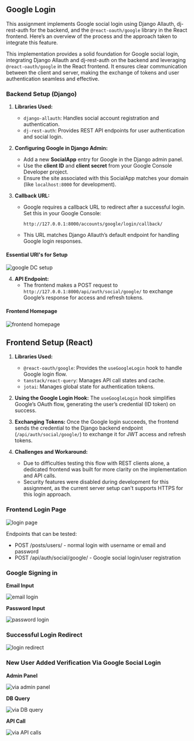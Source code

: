 ## Google Login

This assignment implements Google social login using Django Allauth, dj-rest-auth for the backend, and the `@react-oauth/google` library in the React frontend. Here’s an overview of the process and the approach taken to integrate this feature.

This implementation provides a solid foundation for Google social login, integrating Django Allauth and dj-rest-auth on the backend and leveraging `@react-oauth/google` in the React frontend. It ensures clear communication between the client and server, making the exchange of tokens and user authentication seamless and effective.

### Backend Setup (Django)

1. **Libraries Used:**
   - `django-allauth`: Handles social account registration and authentication.
   - `dj-rest-auth`: Provides REST API endpoints for user authentication and social login.

2. **Configuring Google in Django Admin:**
   - Add a new **SocialApp** entry for Google in the Django admin panel.
   - Use the **client ID** and **client secret** from your Google Console Developer project.
   - Ensure the site associated with this SocialApp matches your domain (like `localhost:8000` for development).

3. **Callback URL:**
   - Google requires a callback URL to redirect after a successful login. Set this in your Google Console:
     ```
     http://127.0.0.1:8000/accounts/google/login/callback/
     ```
   - This URL matches Django Allauth’s default endpoint for handling Google login responses.

#### Essential URI's for Setup

![google DC setup](https://drive.google.com/uc?id=1g8AfzwJTL9Fp7ERxRyn5TOSH6AbpVQtw)

4. **API Endpoint:**
   - The frontend makes a POST request to `http://127.0.0.1:8000/api/auth/social/google/` to exchange Google’s response for access and refresh tokens.

#### Frontend Homepage

![frontend homepage](https://drive.google.com/uc?id=1qq7p9l_wWNEe6A02I0exZLj7BVD1gg18)

## Frontend Setup (React)

1. **Libraries Used:**
   - `@react-oauth/google`: Provides the `useGoogleLogin` hook to handle Google login flow.
   - `tanstack/react-query`: Manages API call states and cache.
   - `jotai`: Manages global state for authentication tokens.

2. **Using the Google Login Hook:**
   The `useGoogleLogin` hook simplifies Google’s OAuth flow, generating the user’s credential (ID token) on success.

3. **Exchanging Tokens:**
   Once the Google login succeeds, the frontend sends the credential to the Django backend endpoint (`/api/auth/social/google/`) to exchange it for JWT access and refresh tokens.

4. **Challenges and Workaround:**
   - Due to difficulties testing this flow with REST clients alone, a dedicated frontend was built for more clarity on the implementation and API calls.
   - Security features were disabled during development for this assignment, as the current server setup can't supports HTTPS for this login approach.

### Frontend Login Page

![login page](https://drive.google.com/uc?id=1vnDcNIP5N7ozKp1dG8OAPt4aUGWb4CnL)

Endpoints that can be tested:

* POST /posts/users/ - normal login with username or email and password
* POST /api/auth/social/google/ - Google social login/user registration

### Google Signing in 

**Email Input**

![email login](https://drive.google.com/uc?id=1xaoKoRmfUgPdNo78lc86o16e5lT70dtt)

**Password Input**

![password login](https://drive.google.com/uc?id=1xaoKoRmfUgPdNo78lc86o16e5lT70dtt)

### Successful Login Redirect

![login redirect](https://drive.google.com/uc?id=1DCOFch8n0ZfdUGv8nIZz1OT-f_W3gQyg)

### New User Added Verification Via Google Social Login

**Admin Panel**

![via admin panel](https://drive.google.com/uc?id=1khwk7FKVcZn3tnNPS_9bJV-1sBwXHCW_)

**DB Query**

![via DB query](https://drive.google.com/uc?id=1_F11qOwbq7kdMPrnHQ4um0DFYSdFkYVA)

**API Call**

![via API calls](https://drive.google.com/uc?id=1lACjOzOe-VLPV22EYfzbmwIH8P_CtpgR)

